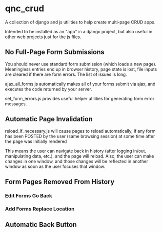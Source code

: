 # qnc_crud

A collection of django and js utilities to help create multi-page CRUD apps.

Intended to be installed as an "app" in a django project, but also useful in other web projects just for the js files.

## No Full-Page Form Submissions
You should never use standard form submission (which loads a new page). Meaningless entries end up in browser history, page state is lost, file inputs are cleared if there are form errors. The list of issues is long.

ajax_all_forms.js automatically makes all of your forms submit via ajax, and executes the code returned by your server.

set_form_errors.js provides useful helper utilities for generating form error messages.

## Automatic Page Invalidation
reload_if_necessary.js will cause pages to reload automatically, if any form has been POSTED by the user (same browsing session) at some time after the page was initially rendered

This means the user can navigate back in history (after logging in/out, manipulating data, etc.), and the page will reload.
Also, the user can make changes in one window, and those changes will be reflected in another window as soon as the user focuses that window.

## Form Pages Removed From History
### Edit Forms Go Back
### Add Forms Replace Location

## Automatic Back Button
